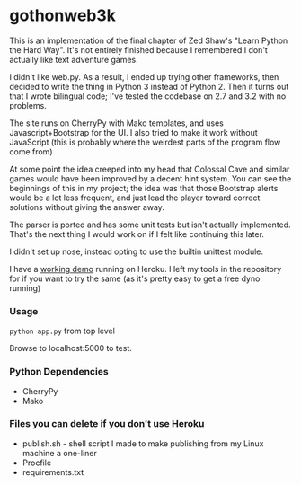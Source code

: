 # gothonweb3k

This is an implementation of the final chapter of Zed Shaw's "Learn Python the Hard Way". It's not entirely finished because I remembered I don't actually like text adventure games.

I didn't like web.py. As a result, I ended up trying other frameworks, then decided to write the thing in Python 3 instead of Python 2. Then it turns out that I wrote bilingual code; I've tested the codebase on 2.7 and 3.2 with no problems.

The site runs on CherryPy with Mako templates, and uses Javascript+Bootstrap for the UI. I also tried to make it work without JavaScript (this is probably where the weirdest parts of the program flow come from)

At some point the idea creeped into my head that Colossal Cave and similar games would have been improved by a decent hint system. You can see the beginnings of this in my project; the idea was that those Bootstrap alerts would be a lot less frequent, and just lead the player toward correct solutions without giving the answer away.

The parser is ported and has some unit tests but isn't actually implemented. That's the next thing I would work on if I felt like continuing this later.

I didn't set up nose, instead opting to use the builtin unittest module.

I have a [working demo](http://sleepy-meadow-1529.herokuapp.com/) running on Heroku. I left my tools in the repository for if you want to try the same (as it's pretty easy to get a free dyno running)

### Usage

`python app.py` from top level

Browse to localhost:5000 to test.

### Python Dependencies

*   CherryPy
*   Mako

### Files you can delete if you don't use Heroku

*   publish.sh - shell script I made to make publishing from my Linux machine a one-liner
*   Procfile
*   requirements.txt

